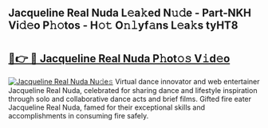 ## Jacqueline Real Nuda L𝚎a𝚔ed N𝚞𝚍e - Part-NKH Vi𝚍𝚎o P𝚑𝚘tos - H𝚘𝚝 O𝚗𝚕yf𝚊ns L𝚎a𝚔s tyHT8

# <h2><a href="http://kf9wvto.oniu.top/?m=Jacqueline+Real+Nuda">🔗👉 🔴 Jacqueline Real Nuda P𝚑ot𝚘𝚜 V𝚒d𝚎o</a></h2>

[![Jacqueline Real Nuda Nu𝚍e𝚜](https://i.imgur.com/0qMVB7G.gif)](http://kf9wvto.oniu.top/?m=Jacqueline+Real+Nuda)
Virtual dance innovator and web entertainer Jacqueline Real Nuda, celebrated for sharing dance and lifestyle inspiration through solo and collaborative dance acts and brief films. Gifted fire eater Jacqueline Real Nuda, famed for their exceptional skills and accomplishments in consuming fire safely.  
